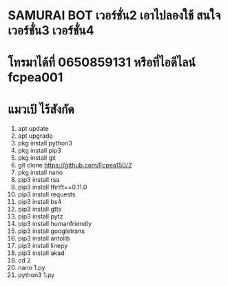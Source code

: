 # SAMURAI BOT เวอร์ชั่น2 เอาไปลองใช้ สนใจเวอร์ชั่น3 เวอร์ชั่น4
# โทรมาได้ที่ 0650859131 หรือที่ไอดีไลน์ fcpea001
#   แมวเป้ ไร้สังกัด
1. apt update
2. apt upgrade
3. pkg install python3
4. pkg install pip3
5. pkg install git
6. git clone https://github.com/Fcpea150/2
7. pkg install nano
8. pip3 install rsa
9. pip3 install thrift==0.11.0
10. pip3 install requests
11. pip3 install bs4
12. pip3 install gtts
13. pip3 install pytz
14. pip3 install humanfriendly
15. pip3 install googletrans
16. pip3 install antolib
17. pip3 install linepy
18. pip3 install akad
19. cd 2
20. nano 1.py
21. python3 1.py
